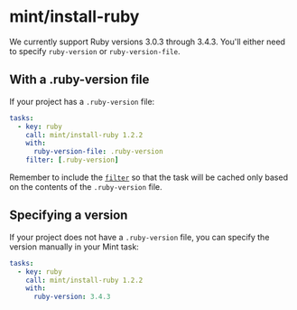 # mint/install-ruby

We currently support Ruby versions 3.0.3 through 3.4.3. You'll either need to specify `ruby-version` or `ruby-version-file`.

## With a .ruby-version file

If your project has a `.ruby-version` file:

```yaml
tasks:
  - key: ruby
    call: mint/install-ruby 1.2.2
    with:
      ruby-version-file: .ruby-version
    filter: [.ruby-version]
```

Remember to include the [`filter`](https://www.rwx.com/docs/mint/filtering-files) so that the task will be cached only based on the contents of the `.ruby-version` file.

## Specifying a version

If your project does not have a `.ruby-version` file, you can specify the version manually in your Mint task:

```yaml
tasks:
  - key: ruby
    call: mint/install-ruby 1.2.2
    with:
      ruby-version: 3.4.3
```
